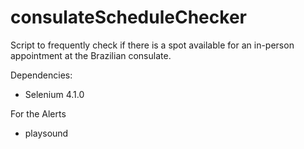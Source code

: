 # consulateScheduleChecker
Script to frequently check if there is a spot available for an in-person appointment at the Brazilian consulate.

Dependencies:
- Selenium 4.1.0

For the Alerts
- playsound
